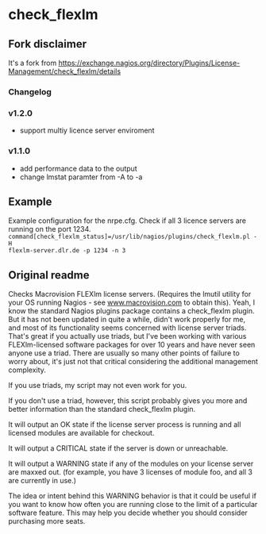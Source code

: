 # check_flexlm

## Fork disclaimer
It's a fork from https://exchange.nagios.org/directory/Plugins/License-Management/check_flexlm/details 

### Changelog
### v1.2.0
  - support multiy licence server enviroment
  
### v1.1.0
  - add performance data to the output
  - change lmstat paramter from -A to -a
  
## Example

Example configuration for the nrpe.cfg. Check if all 3 licence servers are running on the port 1234. 
<code>
command[check_flexlm_status]=/usr/lib/nagios/plugins/check_flexlm.pl -H flexlm-server.dlr.de -p 1234 -n 3
</code>

## Original readme

Checks Macrovision FLEXlm license servers. (Requires the lmutil utility for your OS running Nagios - see www.macrovision.com to obtain this).
Yeah, I know the standard Nagios plugins package contains a check_flexlm plugin. But it has not been updated in quite a while, didn't work properly for me, and most of its functionality seems concerned with license server triads. That's great if you actually use triads, but I've been working with various FLEXlm-licensed software packages for over 10 years and have never seen anyone use a triad. There are usually so many other points of failure to worry about, it's just not that critical considering the additional management complexity.

If you use triads, my script may not even work for you.

If you don't use a triad, however, this script probably gives you more and better information than the standard check_flexlm plugin.

It will output an OK state if the license server process is running and all licensed modules are available for checkout.

It will output a CRITICAL state if the server is down or unreachable.

It will output a WARNING state if any of the modules on your license server are maxxed out. (for example, you have 3 licenses of module foo, and all 3 are currently in use.)

The idea or intent behind this WARNING behavior is that it could be useful if you want to know how often you are running close to the limit of a particular software feature. This may help you decide whether you should consider purchasing more seats. 
